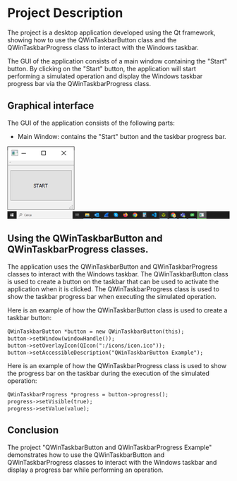 # Project Description
The project is a desktop application developed using the Qt framework, showing how to use the QWinTaskbarButton class and the QWinTaskbarProgress class to interact with the Windows taskbar.

The GUI of the application consists of a main window containing the "Start" button. By clicking on the "Start" button, the application will start performing a simulated operation and display the Windows taskbar progress bar via the QWinTaskbarProgress class.

## Graphical interface
The GUI of the application consists of the following parts:

- Main Window: contains the "Start" button and the taskbar progress bar.

[![Main Window](https://github.com/DarkShrill/TaskProgressBa/blob/master/stuff/TestTaskProgressBar-1.PNG)](https://github.com/DarkShrill/TaskProgressBa/blob/master/stuff/TestTaskProgressBar-1.PNG)
[![Main Window](https://github.com/DarkShrill/TaskProgressBa/blob/master/stuff/TestTaskProgressBar-2.PNG)](https://github.com/DarkShrill/TaskProgressBa/blob/master/stuff/TestTaskProgressBar-2.PNG)

## Using the QWinTaskbarButton and QWinTaskbarProgress classes.

The application uses the QWinTaskbarButton and QWinTaskbarProgress classes to interact with the Windows taskbar. The QWinTaskbarButton class is used to create a button on the taskbar that can be used to activate the application when it is clicked. The QWinTaskbarProgress class is used to show the taskbar progress bar when executing the simulated operation.

Here is an example of how the QWinTaskbarButton class is used to create a taskbar button:

```
QWinTaskbarButton *button = new QWinTaskbarButton(this);
button->setWindow(windowHandle());
button->setOverlayIcon(QIcon(":/icons/icon.ico"));
button->setAccessibleDescription("QWinTaskbarButton Example");
```

Here is an example of how the QWinTaskbarProgress class is used to show the progress bar on the taskbar during the execution of the simulated operation:
```
QWinTaskbarProgress *progress = button->progress();
progress->setVisible(true);
progress->setValue(value);
```
## Conclusion
The project "QWinTaskbarButton and QWinTaskbarProgress Example" demonstrates how to use the QWinTaskbarButton and QWinTaskbarProgress classes to interact with the Windows taskbar and display a progress bar while performing an operation.
